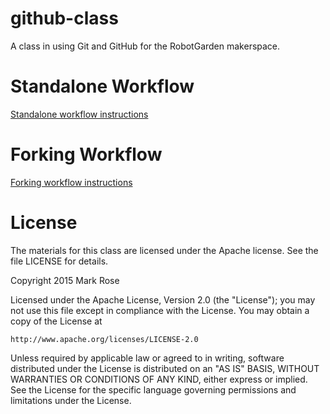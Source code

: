 # github-class
A class in using Git and GitHub for the RobotGarden makerspace.

# Standalone Workflow

[Standalone workflow instructions](standalone.md)

# Forking Workflow

[Forking workflow instructions](forking.md)

# License

The materials for this class are licensed under the Apache license. See the file LICENSE for details.

Copyright 2015 Mark Rose

Licensed under the Apache License, Version 2.0 (the "License");
you may not use this file except in compliance with the License.
You may obtain a copy of the License at

    http://www.apache.org/licenses/LICENSE-2.0

Unless required by applicable law or agreed to in writing, software
distributed under the License is distributed on an "AS IS" BASIS,
WITHOUT WARRANTIES OR CONDITIONS OF ANY KIND, either express or implied.
See the License for the specific language governing permissions and
limitations under the License.
